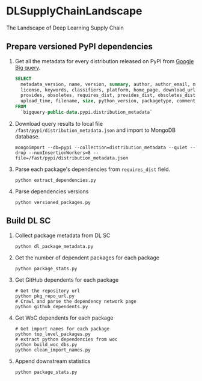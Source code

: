 # DLSupplyChainLandscape
The Landscape of Deep Learning Supply Chain

## Prepare versioned PyPI dependencies   
1. Get all the metadata for every distribution released on PyPI from [Google Big query](https://console.cloud.google.com/marketplace/product/gcp-public-data-pypi/pypi).
    ```SQL
    SELECT
      metadata_version, name, version, summary, author, author_email, maintainer, maintainer_email,
      license, keywords, classifiers, platform, home_page, download_url, requires_python, requires,
      provides, obsoletes, requires_dist, provides_dist, obsoletes_dist, requires_external, project_urls,
      upload_time, filename, size, python_version, packagetype, comment_text
    FROM
      `bigquery-public-data.pypi.distribution_metadata`
    ```

2. Download query results to local file `/fast/pypi/distribution_metadata.json` and import to MongoDB database.
    ```shell
    mongoimport --db=pypi --collection=distribution_metadata --quiet --drop --numInsertionWorkers=8 --file=/fast/pypi/distribution_metadata.json
    ```

3. Parse each package's dependencies from `requires_dist` field.
    ```shell
    python extract_dependencies.py
    ```

4. Parse dependencies versions
    ```shell
    python versioned_packages.py
    ```
## Build DL SC
1. Collect package metadata from DL SC
    ```shell
    python dl_package_metadata.py
    ```
2. Get the number of dependent packages for each package
    ```shell
    python package_stats.py
    ```
3. Get GitHub dependents for each package
    ```shell
    # Get the repository url
    python pkg_repo_url.py
    # Crawl and parse the dependency network page
    python github_dependents.py
    ```
4. Get WoC dependents for each package
    ```shell
    # Get import names for each package
    python top_level_packages.py
    # extract python dependencies from woc
    python build_woc_dbs.py
    python clean_import_names.py
    ```

5. Append downstream statistics
    ```shell
    python package_stats.py
    ```